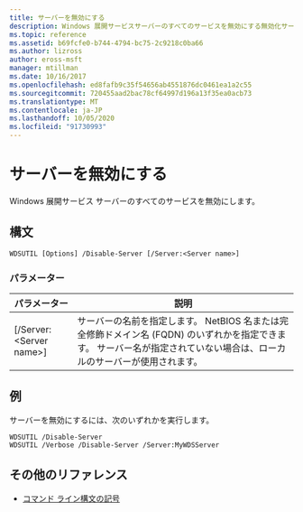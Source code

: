 ```yaml
---
title: サーバーを無効にする
description: Windows 展開サービスサーバーのすべてのサービスを無効にする無効化サーバーのリファレンス記事です。
ms.topic: reference
ms.assetid: b69fcfe0-b744-4794-bc75-2c9218c0ba66
ms.author: lizross
author: eross-msft
manager: mtillman
ms.date: 10/16/2017
ms.openlocfilehash: ed8fafb9c35f54656ab4551876dc0461ea1a2c55
ms.sourcegitcommit: 720455aad2bac78cf64997d196a13f35ea0acb73
ms.translationtype: MT
ms.contentlocale: ja-JP
ms.lasthandoff: 10/05/2020
ms.locfileid: "91730993"
---
```

# <a name="disable-server"></a>サーバーを無効にする

Windows 展開サービス サーバーのすべてのサービスを無効にします。

## <a name="syntax"></a>構文

```
WDSUTIL [Options] /Disable-Server [/Server:<Server name>]
```

### <a name="parameters"></a>パラメーター

|パラメーター|説明|
|---------|-----------|
|[/Server:\<Server name>]|サーバーの名前を指定します。 NetBIOS 名または完全修飾ドメイン名 (FQDN) のいずれかを指定できます。 サーバー名が指定されていない場合は、ローカルのサーバーが使用されます。|

## <a name="examples"></a>例

サーバーを無効にするには、次のいずれかを実行します。
```
WDSUTIL /Disable-Server
WDSUTIL /Verbose /Disable-Server /Server:MyWDSServer
```

## <a name="additional-references"></a>その他のリファレンス

- [コマンド ライン構文の記号](command-line-syntax-key.md)

